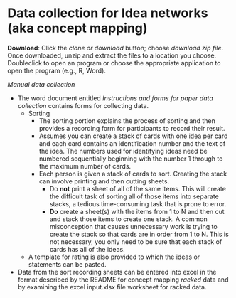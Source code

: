 # Data collection for Idea networks (aka concept mapping)  

**Download**:  Click the *clone or download* button; choose *download zip file*.  Once downloaded, unzip and extract the files to a location you choose. Doubleclick to open an program or choose the appropriate application to open the program (e.g., R, Word).  

*Manual data collection*
* The word document entitled *Instructions and forms for paper data collection* contains forms for collecting data.  
    * Sorting
      * The sorting portion explains the process of sorting and then provides a recording form for participants to record their result.  
      * Assumes you can create a stack of cards with one idea per card and each card contains an identification number and the text of the idea.  The numbers used for identifying ideas need be numbered sequentially beginning with the number 1 through to the maximum number of cards.
      * Each person is given a stack of cards to sort.  Creating the stack can involve printing and then cutting sheets.  
         * Do **not** print a sheet of all of the same items.  This will create the difficult task of sorting all of those items into separate stacks, a tedious time-consuming task that is prone to error.
         * **Do** create a sheet(s) with the items from 1 to N and then cut and stack those items to create one stack.  A common misconception that causes unnecessary work is trying to create the stack so that cards are in order from 1 to N.  This is not necessary, you only need to be sure that each stack of cards has all of the ideas.
    * A template for rating is also provided to which the ideas or statements can be pasted.  
* Data from the sort recording sheets can be entered into excel in the format described by the README for concept mapping *racked* data and by examining the excel input.xlsx file worksheet for racked data.
